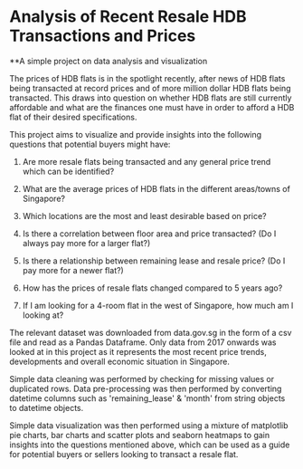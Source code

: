 # Analysis of Recent Resale HDB Transactions and Prices
**A simple project on data analysis and visualization

The prices of HDB flats is in the spotlight recently, after news of HDB flats being transacted at record prices and of more million dollar HDB flats being transacted. This draws into question on whether HDB flats are still currently affordable and what are the finances one must have in order to afford a HDB flat of their desired specifications. 

This project aims to visualize and provide insights into the following questions that potential buyers might have:

1. Are more resale flats being transacted and any general price trend which can be identified? 

2. What are the average prices of HDB flats in the different areas/towns of Singapore?

3. Which locations are the most and least desirable based on price?

4. Is there a correlation between floor area and price transacted? (Do I always pay more for a larger flat?)

5. Is there a relationship between remaining lease and resale price? (Do I pay more for a newer flat?)

6. How has the prices of resale flats changed compared to 5 years ago?

7. If I am looking for a 4-room flat in the west of Singapore, how much am I looking at?

The relevant dataset was downloaded from data.gov.sg in the form of a csv file and read as a Pandas Dataframe. Only data from 2017 onwards was looked at in this project as it represents the most recent price trends, developments and overall economic situation in Singapore.

Simple data cleaning was performed by checking for missing values or duplicated rows. Data pre-processing was then performed by converting datetime columns such as 'remaining_lease' & 'month' from string objects to datetime objects. 

Simple data visualization was then performed using a mixture of matplotlib pie charts, bar charts and scatter plots and seaborn heatmaps to gain insights into the questions mentioned above, which can be used as a guide for potential buyers or sellers looking to transact a resale flat.
